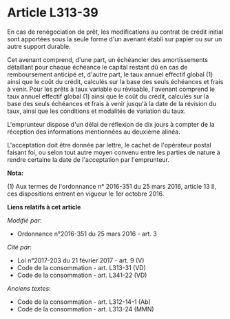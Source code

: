 # Article L313-39

En cas de renégociation de prêt, les modifications au contrat de  crédit initial sont apportées sous la seule forme d'un
avenant établi  sur papier ou sur un autre support durable.

Cet avenant comprend,  d'une part, un échéancier des amortissements détaillant pour chaque  échéance le capital restant dû en
cas de remboursement anticipé et,  d'autre part, le taux annuel effectif global (1) ainsi que le coût du  crédit, calculés
sur la base des seuls échéances et frais à venir. Pour  les prêts à taux variable ou révisable, l'avenant comprend le taux
annuel effectif global (1) ainsi que le coût du crédit, calculés sur la  base des seuls échéances et frais à venir jusqu'à la
date de la révision  du taux, ainsi que les conditions et modalités de variation du taux.

L'emprunteur  dispose d'un délai de réflexion de dix jours à compter de la réception  des informations mentionnées au
deuxième alinéa.

L'acceptation  doit être donnée par lettre, le cachet de l'opérateur postal faisant  foi, ou selon tout autre moyen convenu
entre les parties de nature à  rendre certaine la date de l'acceptation par l'emprunteur.

**Nota:**

(1) Aux termes de l'ordonnance n° 2016-351 du 25 mars 2016, article  13 II, ces dispositions entrent en vigueur le 1er
octobre 2016.

**Liens relatifs à cet article**

_Modifié par_:

  - Ordonnance n°2016-351 du 25 mars 2016 - art. 3

_Cité par_:

  - Loi n°2017-203 du 21 février 2017 - art. 9 (V)
  - Code de la consommation - art. L313-31 (VD)
  - Code de la consommation - art. L341-22 (VD)

_Anciens textes_:

  - Code de la consommation - art. L312-14-1 (Ab)
  - Code de la consommation - art. L313-24 (MMN)
